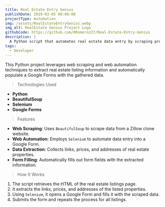 ```yaml
---
title: Real Estate Entry Genius
publishDate: 2019-03-05 00:00:00
projectType: Automation
img: /assets/RealEstateEntryGenius.webp
img_alt: RealEstate Genius Project Logo
githubCode: https://github.com/ORomero227/Real-Estate-Entry-Genius
description: |
  A Python script that automates real estate data entry by scraping property listings and filling out a Google Form with the extracted information.
tags:
  - Developer
---
```


This Python project leverages web scraping and web automation techniques to extract real estate listing information and automatically populate a Google Forms with the gathered data.

> Technologies Used

- **Python**
- **BeautifulSoup**
- **Selenium**
- **Google Forms**

> Features

- **Web Scraping**: Uses `BeautifulSoup` to scrape data from a Zillow clone website.
- **Web Automation**: Employs `Selenium` to automate data entry into a Google Form.
- **Data Extraction**: Collects links, prices, and addresses of real estate properties.
- **Form Filling**: Automatically fills out form fields with the extracted information.

> How It Works

1. The script retrieves the HTML of the real estate listings page.
2. It extracts the links, prices, and addresses of the listed properties.
3. Using `Selenium`, it opens a Google Form and fills it with the scraped data.
4. Submits the form and repeats the process for all listings.
